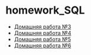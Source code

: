# homework_SQL

* [Домашняя работа №3](https://github.com/OlgaTeplenina/homework_SQL/blob/main/homework-3)
* [Домашняя работа №4](https://github.com/OlgaTeplenina/homework_SQL/blob/main/homework-4)
* [Домашняя работа №5](https://github.com/OlgaTeplenina/homework_SQL/blob/main/homework-5)
* [Домашняя работа №6](https://github.com/OlgaTeplenina/homework_SQL/blob/main/homework-6)
